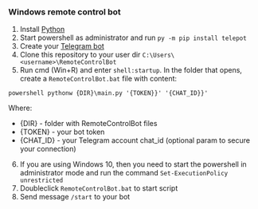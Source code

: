 ### Windows remote control bot ###

1. Install [Python](https://www.python.org/downloads/)
2. Start powershell as administrator and run `py -m pip install telepot`
3. Create your [Telegram bot](https://core.telegram.org/bots)
4. Clone this repository to your user dir `C:\Users\<username>\RemoteControlBot`
5. Run cmd (Win+R) and enter `shell:startup`. In the folder that opens, create a `RemoteControlBot.bat` file with content:
```shell script
powershell pythonw {DIR}\main.py '{TOKEN}}' '{CHAT_ID}}'
```
Where:
- {DIR} - folder with RemoteControlBot files
- {TOKEN} - your bot token
- {CHAT_ID} - your Telegram account chat_id (optional param to secure your connection)
6. If you are using Windows 10, then you need to start the powershell in administrator mode and run the command
`Set-ExecutionPolicy unrestricted`
7. Doubleclick `RemoteControlBot.bat` to start script
8. Send message `/start` to your bot
